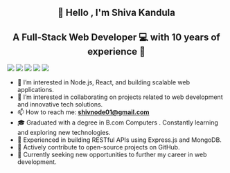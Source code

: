 <h2 align="center">
    👋  Hello , I'm Shiva Kandula
</h2> 
<h2 align="center">
    A Full-Stack Web Developer 💻 with 10 years of experience 💼
</h2> 
<span>
<img src="https://img.shields.io/badge/javascript-%23323330.svg?style=for-the-badge&logo=javascript&logoColor=%23F7DF1E">
<img src="https://img.shields.io/badge/react-%2320232a.svg?style=for-the-badge&logo=react&logoColor=%2361DAFB">
<img src="https://img.shields.io/badge/node.js-6DA55F?style=for-the-badge&logo=node.js&logoColor=white">
<img src="https://img.shields.io/badge/express.js-%23404d59.svg?style=for-the-badge&logo=express&logoColor=%2361DAFB">
<img src="https://img.shields.io/badge/MongoDB-%234ea94b.svg?style=for-the-badge&logo=mongodb&logoColor=white">
</span>
 
  
<ul align=”center”>
<li>👀 I’m interested in Node.js, React, and building scalable web applications.</li>
<li>💞️ I’m interested in collaborating on projects related to web development and innovative tech solutions.</li>
<li>📫 How to reach me: <a href='shivnode01@gmail.com' styles='text-decoration: none'><b>shivnode01@gmail.com</b></a></li>
<li>🎓 Graduated with a degree in B.com Computers . Constantly learning and exploring new technologies.</li>
<li>🌟 Experienced in building RESTful APIs using Express.js and MongoDB.</li>
<li>🚀 Actively contribute to open-source projects on GitHub.</li>
<li>💼 Currently seeking new opportunities to further my career in web development.</li>
<ul>
